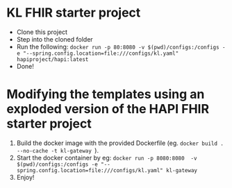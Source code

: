 # KL FHIR starter project


* Clone this project
* Step into the cloned folder
* Run the following: `docker run -p 80:8080 -v $(pwd)/configs:/configs -e "--spring.config.location=file:///configs/kl.yaml" hapiproject/hapi:latest`
* Done!




# Modifying the templates using an exploded version of the HAPI FHIR starter project

1) Build the docker image with the provided Dockerfile (eg. ```docker build . --no-cache -t kl-gateway ```).
2) Start the docker container by eg: ```docker run -p 8080:8080  -v $(pwd)/configs:/configs -e "--spring.config.location=file:///configs/kl.yaml" kl-gateway```
3) Enjoy!
